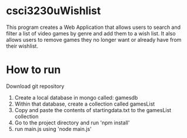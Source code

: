 # csci3230uWishlist

This program creates a Web Application that allows users to search and filter a list of video games by genre and add them to a wish list. It also allows users to remove games they no longer want or already have from their wishlist.

# How to run

Download git repository

1. Create a local database in mongo called: gamesdb
2. Within that database, create a collection called gamesList
3. Copy and paste the contents of startingdata.txt to the gamesList collection
4. Go to the project directory and run 'npm install'
5. run main.js using 'node main.js'
